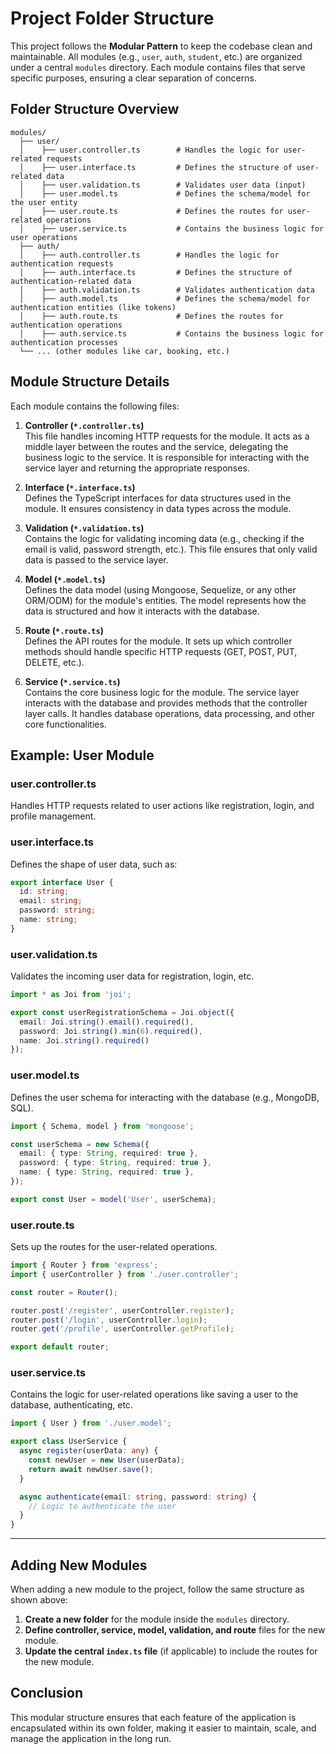 # Project Folder Structure

This project follows the **Modular Pattern** to keep the codebase clean and maintainable. All modules (e.g., `user`, `auth`, `student`, etc.) are organized under a central `modules` directory. Each module contains files that serve specific purposes, ensuring a clear separation of concerns.

## Folder Structure Overview

```
modules/
  ├── user/
  │    ├── user.controller.ts        # Handles the logic for user-related requests
  │    ├── user.interface.ts         # Defines the structure of user-related data
  │    ├── user.validation.ts        # Validates user data (input)
  │    ├── user.model.ts             # Defines the schema/model for the user entity
  │    ├── user.route.ts             # Defines the routes for user-related operations
  │    ├── user.service.ts           # Contains the business logic for user operations
  ├── auth/
  │    ├── auth.controller.ts        # Handles the logic for authentication requests
  │    ├── auth.interface.ts         # Defines the structure of authentication-related data
  │    ├── auth.validation.ts        # Validates authentication data
  │    ├── auth.model.ts             # Defines the schema/model for authentication entities (like tokens)
  │    ├── auth.route.ts             # Defines the routes for authentication operations
  │    ├── auth.service.ts           # Contains the business logic for authentication processes
  └── ... (other modules like car, booking, etc.)
```

## Module Structure Details

Each module contains the following files:

1. **Controller (`*.controller.ts`)**  
This file handles incoming HTTP requests for the module. It acts as a middle layer between the routes and the service, delegating the business logic to the service. It is responsible for interacting with the service layer and returning the appropriate responses.


2. **Interface (`*.interface.ts`)**  
Defines the TypeScript interfaces for data structures used in the module. It ensures consistency in data types across the module.


3. **Validation (`*.validation.ts`)**  
   Contains the logic for validating incoming data (e.g., checking if the email is valid, password strength, etc.). This file ensures that only valid data is passed to the service layer.

4. **Model (`*.model.ts`)**  
   Defines the data model (using Mongoose, Sequelize, or any other ORM/ODM) for the module's entities. The model represents how the data is structured and how it interacts with the database.

5. **Route (`*.route.ts`)**  
   Defines the API routes for the module. It sets up which controller methods should handle specific HTTP requests (GET, POST, PUT, DELETE, etc.).



6. **Service (`*.service.ts`)**  
   Contains the core business logic for the module. The service layer interacts with the database and provides methods that the controller layer calls. It handles database operations, data processing, and other core functionalities.


## Example: User Module

### user.controller.ts
Handles HTTP requests related to user actions like registration, login, and profile management.

### user.interface.ts
Defines the shape of user data, such as:

```typescript
export interface User {
  id: string;
  email: string;
  password: string;
  name: string;
}
```

### user.validation.ts
Validates the incoming user data for registration, login, etc.

```typescript
import * as Joi from 'joi';

export const userRegistrationSchema = Joi.object({
  email: Joi.string().email().required(),
  password: Joi.string().min(6).required(),
  name: Joi.string().required()
});
```

### user.model.ts
Defines the user schema for interacting with the database (e.g., MongoDB, SQL).

```typescript
import { Schema, model } from 'mongoose';

const userSchema = new Schema({
  email: { type: String, required: true },
  password: { type: String, required: true },
  name: { type: String, required: true },
});

export const User = model('User', userSchema);
```

### user.route.ts
Sets up the routes for the user-related operations.

```typescript
import { Router } from 'express';
import { userController } from './user.controller';

const router = Router();

router.post('/register', userController.register);
router.post('/login', userController.login);
router.get('/profile', userController.getProfile);

export default router;
```

### user.service.ts
Contains the logic for user-related operations like saving a user to the database, authenticating, etc.

```typescript
import { User } from './user.model';

export class UserService {
  async register(userData: any) {
    const newUser = new User(userData);
    return await newUser.save();
  }

  async authenticate(email: string, password: string) {
    // Logic to authenticate the user
  }
}
```

---

## Adding New Modules

When adding a new module to the project, follow the same structure as shown above:

1. **Create a new folder** for the module inside the `modules` directory.
2. **Define controller, service, model, validation, and route** files for the new module.
3. **Update the central `index.ts` file** (if applicable) to include the routes for the new module.

## Conclusion

This modular structure ensures that each feature of the application is encapsulated within its own folder, making it easier to maintain, scale, and manage the application in the long run.
